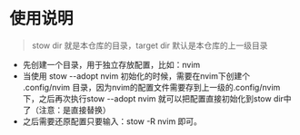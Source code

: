 # 使用说明
> stow dir 就是本仓库的目录，target dir 默认是本仓库的上一级目录
- 先创建一个目录，用于独立存放配置，比如：nvim
- 当使用 stow --adopt nvim 初始化的时候，需要在nvim下创建个 .config/nvim 目录，因为nvim的配置文件需要存到上一级的.config/nvim下，之后再次执行stow --adopt nvim 就可以把配置直接初始化到stow dir中了（注意：是直接替换）
- 之后需要还原配置只要输入：stow -R nvim 即可。
